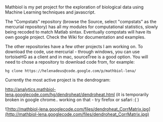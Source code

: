 Mathbiol is my pet project for the exploration of biological data using Machine Learning techniques and javascript.

The "Compstats" repository (browse the Source, select "compstats" as the mercurial repository) has all my modules for computational statistics, slowly being recoded to match Matlab sintax. Eventually compstats will have its own google project. Check the Wiki for documentation and examples.

The other repositories have a few other projects I am working on.
To download the code, use mercurial - through windows, you can use tortoiseHG as a client and in mac, sourceTree is a good option. You will need to chose a repository to download code from, for example:

```
hg clone https://helenadeus@code.google.com/p/mathbiol-lena/ 
```

Currently the most active project is the dendrogram:

http://analytics.mathbiol-lena.googlecode.com/hg/dendroheat/dendroheat.html
(it is temporarily broken in google chrome.. working on that - try firefox or safari :( )

![http://mathbiol-lena.googlecode.com/files/dendroheat_CorrMatrix.jpg](http://mathbiol-lena.googlecode.com/files/dendroheat_CorrMatrix.jpg)
